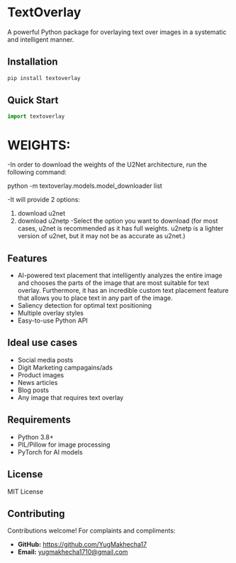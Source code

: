 # TextOverlay

A powerful Python package for overlaying text over images in a systematic and intelligent manner.

## Installation

```bash
pip install textoverlay
```

## Quick Start

```python
import textoverlay

```
# WEIGHTS:
-In order to download the weights of the U2Net architecture, run the following command:

python -m textoverlay.models.model_downloader list

-It will provide 2 options:
1. download u2net
2. download u2netp
-Select the option you want to download (for most cases, u2net is recommended as it has full weights. u2netp is a lighter version of u2net, but it may not be as accurate as u2net.)
## Features

- AI-powered text placement that intelligently analyzes the entire image and chooses the parts of the image that are most suitable for text overlay. Furthermore, it has an incredible custom text placement feature that allows you to place text in any part of the image. 
- Saliency detection for optimal text positioning
- Multiple overlay styles
- Easy-to-use Python API

## Ideal use cases

- Social media posts
- Digit Marketing campagains/ads
- Product images
- News articles
- Blog posts
- Any image that requires text overlay


## Requirements

- Python 3.8+
- PIL/Pillow for image processing
- PyTorch for AI models

## License

MIT License

## Contributing

Contributions welcome! For complaints and compliments:
- **GitHub:** https://github.com/YugMakhecha17
- **Email:** yugmakhecha1710@gmail.com